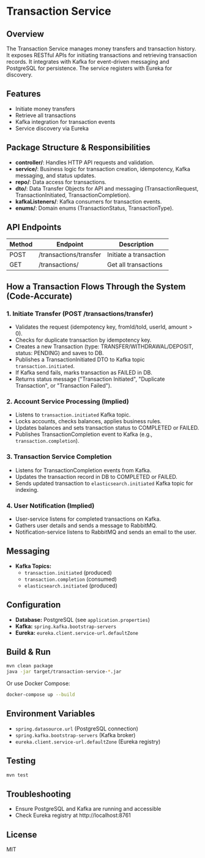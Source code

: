 # Transaction Service

## Overview
The Transaction Service manages money transfers and transaction history. It exposes RESTful APIs for initiating transactions and retrieving transaction records. It integrates with Kafka for event-driven messaging and PostgreSQL for persistence. The service registers with Eureka for discovery.

## Features
- Initiate money transfers
- Retrieve all transactions
- Kafka integration for transaction events
- Service discovery via Eureka

## Package Structure & Responsibilities
- **controller/**: Handles HTTP API requests and validation.
- **service/**: Business logic for transaction creation, idempotency, Kafka messaging, and status updates.
- **repo/**: Data access for transactions.
- **dto/**: Data Transfer Objects for API and messaging (TransactionRequest, TransactionInitiated, TransactionCompletion).
- **kafkaListeners/**: Kafka consumers for transaction events.
- **enums/**: Domain enums (TransactionStatus, TransactionType).

## API Endpoints
| Method | Endpoint           | Description                        |
|--------|--------------------|------------------------------------|
| POST   | /transactions/transfer | Initiate a transaction         |
| GET    | /transactions/     | Get all transactions               |

## How a Transaction Flows Through the System (Code-Accurate)

### 1. Initiate Transfer (POST /transactions/transfer)
- Validates the request (idempotency key, fromId/toId, userId, amount > 0).
- Checks for duplicate transaction by idempotency key.
- Creates a new Transaction (type: TRANSFER/WITHDRAWAL/DEPOSIT, status: PENDING) and saves to DB.
- Publishes a TransactionInitiated DTO to Kafka topic `transaction.initiated`.
- If Kafka send fails, marks transaction as FAILED in DB.
- Returns status message ("Transaction Initiated", "Duplicate Transaction", or "Transaction Failed").

### 2. Account Service Processing (Implied)
- Listens to `transaction.initiated` Kafka topic.
- Locks accounts, checks balances, applies business rules.
- Updates balances and sets transaction status to COMPLETED or FAILED.
- Publishes TransactionCompletion event to Kafka (e.g., `transaction.completion`).

### 3. Transaction Service Completion
- Listens for TransactionCompletion events from Kafka.
- Updates the transaction record in DB to COMPLETED or FAILED.
- Sends updated transaction to `elasticsearch.initiated` Kafka topic for indexing.

### 4. User Notification (Implied)
- User-service listens for completed transactions on Kafka.
- Gathers user details and sends a message to RabbitMQ.
- Notification-service listens to RabbitMQ and sends an email to the user.

## Messaging
- **Kafka Topics:**
  - `transaction.initiated` (produced)
  - `transaction.completion` (consumed)
  - `elasticsearch.initiated` (produced)

## Configuration
- **Database:** PostgreSQL (see `application.properties`)
- **Kafka:** `spring.kafka.bootstrap-servers`
- **Eureka:** `eureka.client.service-url.defaultZone`

## Build & Run
```sh
mvn clean package
java -jar target/transaction-service-*.jar
```
Or use Docker Compose:
```sh
docker-compose up --build
```

## Environment Variables
- `spring.datasource.url` (PostgreSQL connection)
- `spring.kafka.bootstrap-servers` (Kafka broker)
- `eureka.client.service-url.defaultZone` (Eureka registry)

## Testing
```sh
mvn test
```

## Troubleshooting
- Ensure PostgreSQL and Kafka are running and accessible
- Check Eureka registry at http://localhost:8761

## License
MIT
